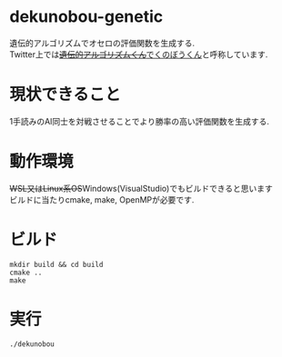 # dekunobou-genetic
遺伝的アルゴリズムでオセロの評価関数を生成する.  
Twitter上では<del>[遺伝的アルゴリズムくん](https://twitter.com/jj1guj/status/1398257722638835717?s=20)</del>[でくのぼうくん](https://twitter.com/jj1guj/status/1398625513216692230?s=20)と呼称しています.
# 現状できること
1手読みのAI同士を対戦させることでより勝率の高い評価関数を生成する.  
# 動作環境
<del>WSL又はLinux系OS</del>Windows(VisualStudio)でもビルドできると思います  
ビルドに当たりcmake, make, OpenMPが必要です.
# ビルド
```
mkdir build && cd build
cmake ..
make
```
# 実行
```
./dekunobou
```

